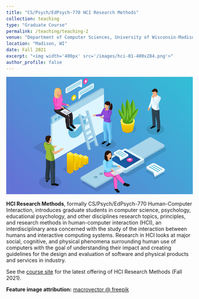 ```yaml
---
title: "CS/Psych/EdPsych-770 HCI Research Methods"
collection: teaching
type: "Graduate Course"
permalink: /teaching/teaching-2
venue: "Department of Computer Sciences, University of Wisconsin-Madison"
location: "Madison, WI"
date: Fall 2021
excerpt: "<img width='400px' src='/images/hci-01-400x284.png'>"
author_profile: false
---
```


![](/images/hci-01-980x619.png)

**HCI Research Methods**, formally CS/Psych/EdPsych-770 Human-Computer Interaction, introduces graduate students in computer science, psychology, educational psychology, and other disciplines research topics, principles, and research methods in human-computer interaction (HCI), an interdisciplinary area concerned with the study of the interaction between humans and interactive computing systems. Research in HCI looks at major social, cognitive, and physical phenomena surrounding human use of computers with the goal of understanding their impact and creating guidelines for the design and evaluation of software and physical products and services in industry.

See the [course site](https://wisc-hci-curriculum.github.io/cs770-f21/) for the latest offering of HCI Research Methods (Fall 2021).

**Feature image attribution:** [macrovector @ freepik](https://www.freepik.com/free-photos-vectors/people)
